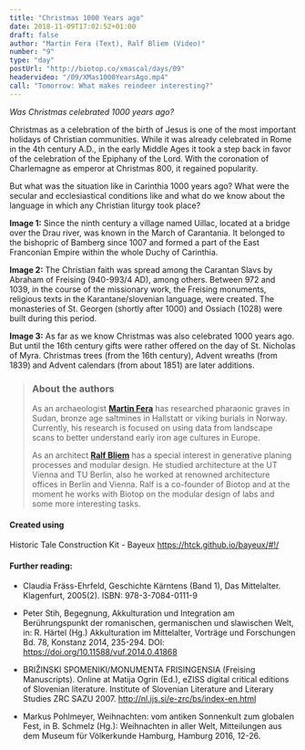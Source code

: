 ```yaml
---
title: "Christmas 1000 Years ago"
date: 2018-11-09T17:02:52+01:00
draft: false
author: "Martin Fera (Text), Ralf Bliem (Video)"
number: "9"
type: "day"
postUrl: "http://biotop.co/xmascal/days/09"
headervideo: "/09/XMas1000YearsAgo.mp4"
call: "Tomorrow: What makes reindeer interesting?"
---
```

*Was Christmas celebrated 1000 years ago?*

Christmas as a celebration of the birth of Jesus is one of the most important holidays of Christian communities. While it was already celebrated in Rome in the 4th century A.D., in the early Middle Ages it took a step back in favor of the celebration of the Epiphany of the Lord. With the coronation of Charlemagne as emperor at Christmas 800, it regained popularity.

But what was the situation like in Carinthia 1000 years ago? What were the secular and ecclesiastical conditions like and what do we know about the language in which any Christian liturgy took place?

**Image 1:** Since the ninth century a village named Uillac, located at a bridge over the Drau river, was known in the March of Carantania. It belonged to the bishopric of Bamberg since 1007 and formed a part of the East Franconian Empire within the whole Duchy of Carinthia.

**Image 2:** The Christian faith was spread among the Carantan Slavs by Abraham of Freising (940-993/4 AD), among others. Between 972 and 1039, in the course of the missionary work, the Freising monuments, religious texts in the Karantane/slovenian language, were created. The monasteries of St. Georgen (shortly after 1000) and Ossiach (1028) were built during this period.

**Image 3:** As far as we know Christmas was also celebrated 1000 years ago. But until the 16th century gifts were rather offered on the day of St. Nicholas of Myra. Christmas trees (from the 16th century), Advent wreaths (from 1839) and Advent calendars (from about 1851) are later additions.

> ### About the authors
> As an archaeologist **[Martin Fera](http://biotop.co/en/person/martin-fera/)** has researched pharaonic graves in Sudan, bronze age saltmines in Hallstatt or viking burials in Norway. Currently, his research is focused on using data from landscape scans to better understand early iron age cultures in Europe.
>
> As an architect **[Ralf Bliem](http://biotop.co/en/person/ralf-bliem/)** has a special interest in generative planing processes and modular design. He studied architecture at the UT Vienna and TU Berlin, also he worked at renowned architecture offices in Berlin and Vienna. Ralf is a co-founder of Biotop and at the moment he works with Biotop on the modular design of labs and some more interesting tasks.

<!--more-->
#### Created using
Historic Tale Construction Kit - Bayeux
https://htck.github.io/bayeux/#!/

#### Further reading:
- Claudia Fräss-Ehrfeld, Geschichte Kärntens (Band 1), Das Mittelalter. Klagenfurt, 2005(2). ISBN: 978-3-7084-0111-9

- Peter Stih, Begegnung, Akkulturation und Integration am Berührungspunkt der romanischen, germanischen und slawischen Welt, in: R. Härtel (Hg.)
Akkulturation im Mittelalter, Vorträge und Forschungen Bd. 78, Konstanz 2014, 235-294.
DOI: https://doi.org/10.11588/vuf.2014.0.41868

- BRIŽINSKI SPOMENIKI/MONUMENTA FRISINGENSIA (Freising Manuscripts). Online at Matija Ogrin (Ed.), eZISS digital critical editions of Slovenian literature. Institute of Slovenian Literature and Literary Studies ZRC SAZU 2007.
http://nl.ijs.si/e-zrc/bs/index-en.html

- Markus Pohlmeyer, Weihnachten: vom antiken Sonnenkult zum globalen Fest, in B. Schmelz (Hg.): Weihnachten in aller Welt, Mitteilungen aus dem Museum für Völkerkunde Hamburg, Hamburg 2016, 12-26.
